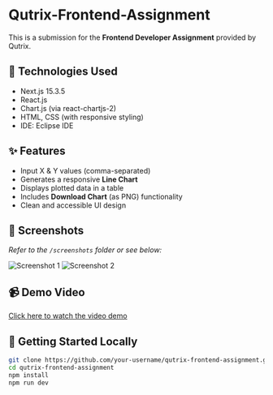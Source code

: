 # Qutrix-Frontend-Assignment
This is a submission for the **Frontend Developer Assignment** provided by Qutrix.

## 🔧 Technologies Used
- Next.js 15.3.5
- React.js
- Chart.js (via react-chartjs-2)
- HTML, CSS (with responsive styling)
- IDE: Eclipse IDE 

## ✨ Features
- Input X & Y values (comma-separated)
- Generates a responsive **Line Chart**
- Displays plotted data in a table
- Includes **Download Chart** (as PNG) functionality
- Clean and accessible UI design

## 📸 Screenshots
_Refer to the `/screenshots` folder or see below:_

![Screenshot 1](screenshots/screen1.png)
![Screenshot 2](screenshots/screen2.png)

## 📹 Demo Video
[Click here to watch the video demo](https://your-video-link.com)

## 🚀 Getting Started Locally
```bash
git clone https://github.com/your-username/qutrix-frontend-assignment.git
cd qutrix-frontend-assignment
npm install
npm run dev

